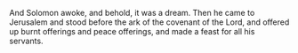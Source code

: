 And Solomon awoke, and behold, it was a dream. Then he came to Jerusalem and stood before the ark of the covenant of the Lord, and offered up burnt offerings and peace offerings, and made a feast for all his servants.
